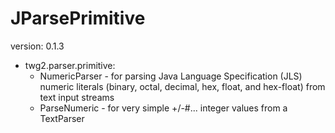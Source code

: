 JParsePrimitive
==============
version: 0.1.3

* twg2.parser.primitive:
  * NumericParser - for parsing Java Language Specification (JLS) numeric literals (binary, octal, decimal, hex, float, and hex-float) from text input streams
  * ParseNumeric - for very simple +/-#... integer values from a TextParser
